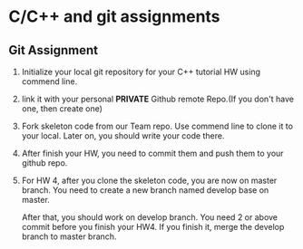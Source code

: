 # C/C++ and git assignments

## Git Assignment

1. Initialize your local git repository for your C++ tutorial HW using commend line.

2. link it with your personal **PRIVATE** Github remote Repo.(If you don't have one, then create one)

3. Fork skeleton code from our Team repo. Use commend line to clone it to your local. Later on, you should write your code there.

4. After finish your HW, you need to commit them and push them to your github repo. 

5. For HW 4, after you clone the skeleton code, you are now on master branch. You need to create a new branch named develop base on master.

   After that, you should work on develop branch. You need 2 or above commit before you finish your HW4. If you finish it, merge the develop branch to master branch.
